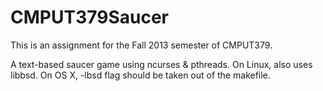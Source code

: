CMPUT379Saucer
==============


This is an assignment for the Fall 2013 semester of CMPUT379.

A text-based saucer game using ncurses & pthreads. On Linux, also uses libbsd. On OS X, -lbsd flag should be taken out of the makefile.